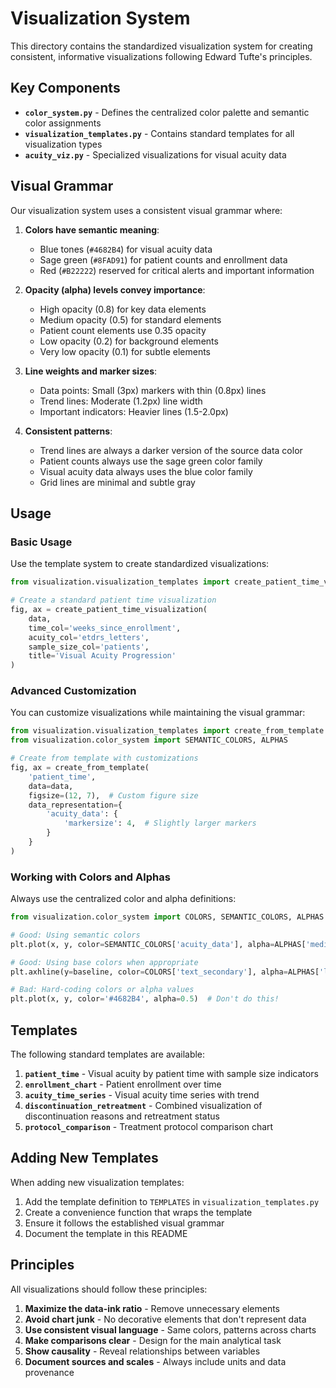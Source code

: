 # Visualization System

This directory contains the standardized visualization system for creating consistent, informative visualizations following Edward Tufte's principles.

## Key Components

- **`color_system.py`** - Defines the centralized color palette and semantic color assignments
- **`visualization_templates.py`** - Contains standard templates for all visualization types
- **`acuity_viz.py`** - Specialized visualizations for visual acuity data

## Visual Grammar

Our visualization system uses a consistent visual grammar where:

1. **Colors have semantic meaning**:
   - Blue tones (`#4682B4`) for visual acuity data
   - Sage green (`#8FAD91`) for patient counts and enrollment data
   - Red (`#B22222`) reserved for critical alerts and important information

2. **Opacity (alpha) levels convey importance**:
   - High opacity (0.8) for key data elements
   - Medium opacity (0.5) for standard elements
   - Patient count elements use 0.35 opacity
   - Low opacity (0.2) for background elements
   - Very low opacity (0.1) for subtle elements

3. **Line weights and marker sizes**:
   - Data points: Small (3px) markers with thin (0.8px) lines
   - Trend lines: Moderate (1.2px) line width
   - Important indicators: Heavier lines (1.5-2.0px)

4. **Consistent patterns**:
   - Trend lines are always a darker version of the source data color
   - Patient counts always use the sage green color family
   - Visual acuity data always uses the blue color family
   - Grid lines are minimal and subtle gray

## Usage

### Basic Usage

Use the template system to create standardized visualizations:

```python
from visualization.visualization_templates import create_patient_time_visualization

# Create a standard patient time visualization
fig, ax = create_patient_time_visualization(
    data,
    time_col='weeks_since_enrollment',
    acuity_col='etdrs_letters',
    sample_size_col='patients',
    title='Visual Acuity Progression'
)
```

### Advanced Customization

You can customize visualizations while maintaining the visual grammar:

```python
from visualization.visualization_templates import create_from_template
from visualization.color_system import SEMANTIC_COLORS, ALPHAS

# Create from template with customizations
fig, ax = create_from_template(
    'patient_time',
    data=data,
    figsize=(12, 7),  # Custom figure size
    data_representation={
        'acuity_data': {
            'markersize': 4,  # Slightly larger markers
        }
    }
)
```

### Working with Colors and Alphas

Always use the centralized color and alpha definitions:

```python
from visualization.color_system import COLORS, SEMANTIC_COLORS, ALPHAS

# Good: Using semantic colors
plt.plot(x, y, color=SEMANTIC_COLORS['acuity_data'], alpha=ALPHAS['medium'])

# Good: Using base colors when appropriate
plt.axhline(y=baseline, color=COLORS['text_secondary'], alpha=ALPHAS['low'])

# Bad: Hard-coding colors or alpha values
plt.plot(x, y, color='#4682B4', alpha=0.5)  # Don't do this!
```

## Templates

The following standard templates are available:

1. **`patient_time`** - Visual acuity by patient time with sample size indicators
2. **`enrollment_chart`** - Patient enrollment over time
3. **`acuity_time_series`** - Visual acuity time series with trend
4. **`discontinuation_retreatment`** - Combined visualization of discontinuation reasons and retreatment status
5. **`protocol_comparison`** - Treatment protocol comparison chart

## Adding New Templates

When adding new visualization templates:

1. Add the template definition to `TEMPLATES` in `visualization_templates.py`
2. Create a convenience function that wraps the template
3. Ensure it follows the established visual grammar
4. Document the template in this README

## Principles

All visualizations should follow these principles:

1. **Maximize the data-ink ratio** - Remove unnecessary elements
2. **Avoid chart junk** - No decorative elements that don't represent data
3. **Use consistent visual language** - Same colors, patterns across charts
4. **Make comparisons clear** - Design for the main analytical task
5. **Show causality** - Reveal relationships between variables
6. **Document sources and scales** - Always include units and data provenance